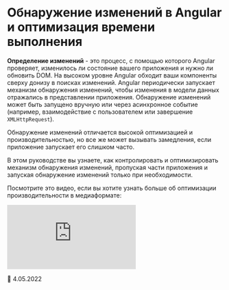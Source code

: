 # Обнаружение изменений в Angular и оптимизация времени выполнения

**Определение изменений** - это процесс, с помощью которого Angular проверяет, изменилось ли состояние вашего приложения и нужно ли обновить DOM. На высоком уровне Angular обходит ваши компоненты сверху донизу в поисках изменений. Angular периодически запускает механизм обнаружения изменений, чтобы изменения в модели данных отражались в представлении приложения. Обнаружение изменений может быть запущено вручную или через асинхронное событие (например, взаимодействие с пользователем или завершение `XMLHttpRequest`).

Обнаружение изменений отличается высокой оптимизацией и производительностью, но все же может вызывать замедления, если приложение запускает его слишком часто.

В этом руководстве вы узнаете, как контролировать и оптимизировать механизм обнаружения изменений, пропуская части приложения и запуская обнаружение изменений только при необходимости.

Посмотрите это видео, если вы хотите узнать больше об оптимизации производительности в медиаформате:

<div class="video-container">

<iframe allow="accelerometer; encrypted-media; gyroscope; picture-in-picture" allowfullscreen frameborder="0" src="https://www.youtube.com/embed/f8sA-i6gkGQ"></iframe>

</div>

:date: 4.05.2022
